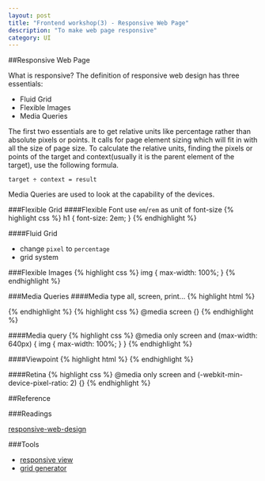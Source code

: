 ```yaml
---
layout: post
title: "Frontend workshop(3) - Responsive Web Page"
description: "To make web page responsive"
category: UI
---
```


##Responsive Web Page

What is responsive? The definition of responsive web design has three essentials:
* Fluid Grid
* Flexible Images
* Media Queries

The first two essentials are to get relative units like percentage rather than absolute pixels or points. It calls for page element sizing which will fit in with all the size of page size.
To calculate the relative units, finding the pixels or points of the target and context(usually it is the parent element of the target), use the following formula.

```
target ÷ context = result
```
Media Queries are used to look at the capability of the devices.

###Flexible Grid
####Flexible Font
use `em`/`rem` as unit of font-size
{% highlight css %}
h1 {
  font-size: 2em;
}
{% endhighlight %}

####Fluid Grid
  * change `pixel` to `percentage`
  * grid system

###Flexible Images
{% highlight css %}
img {
  max-width: 100%;
}
{% endhighlight %}

###Media Queries
####Media type
all, screen, print...
{% highlight html %}
<link rel="stylesheet" href="style.css" media="screen">
{% endhighlight %}
{% highlight css %}
@media screen {}
{% endhighlight %}

####Media query
{% highlight css %}
@media only screen and (max-width: 640px) {
  img {
    max-width: 100%;
  }
}
{% endhighlight %}

####Viewpoint
{% highlight html %}
<meta name="viewport" content="width=device-width, initial-scale=1.0" />
{% endhighlight %}

####Retina
{% highlight css %}
@media only screen and (-webkit-min-device-pixel-ratio: 2) {}
{% endhighlight %}

##Reference

###Readings

[responsive-web-design](http://alistapart.com/article/responsive-web-design)

###Tools
  * [responsive view](http://responsive.is/)
  * [grid generator](http://gridpak.com/)